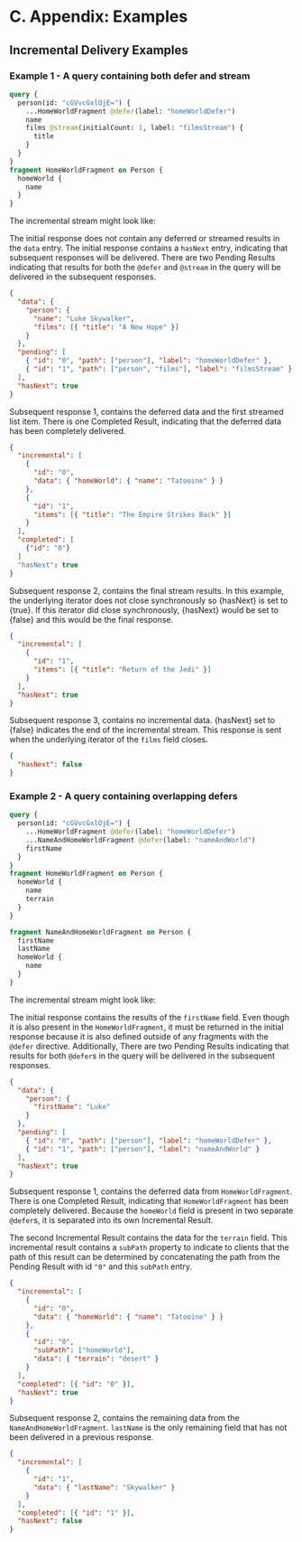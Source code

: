 # C. Appendix: Examples

## Incremental Delivery Examples

### Example 1 - A query containing both defer and stream

```graphql example
query {
  person(id: "cGVvcGxlOjE=") {
    ...HomeWorldFragment @defer(label: "homeWorldDefer")
    name
    films @stream(initialCount: 1, label: "filmsStream") {
      title
    }
  }
}
fragment HomeWorldFragment on Person {
  homeWorld {
    name
  }
}
```

The incremental stream might look like:

The initial response does not contain any deferred or streamed results in the
`data` entry. The initial response contains a `hasNext` entry, indicating that
subsequent responses will be delivered. There are two Pending Results indicating
that results for both the `@defer` and `@stream` in the query will be delivered
in the subsequent responses.

```json example
{
  "data": {
    "person": {
      "name": "Luke Skywalker",
      "films": [{ "title": "A New Hope" }]
    }
  },
  "pending": [
    { "id": "0", "path": ["person"], "label": "homeWorldDefer" },
    { "id": "1", "path": ["person", "films"], "label": "filmsStream" }
  ],
  "hasNext": true
}
```

Subsequent response 1, contains the deferred data and the first streamed list
item. There is one Completed Result, indicating that the deferred data has been
completely delivered.

```json example
{
  "incremental": [
    {
      "id": "0",
      "data": { "homeWorld": { "name": "Tatooine" } }
    },
    {
      "id": "1",
      "items": [{ "title": "The Empire Strikes Back" }]
    }
  ],
  "completed": [
    {"id": "0"}
  ]
  "hasNext": true
}
```

Subsequent response 2, contains the final stream results. In this example, the
underlying iterator does not close synchronously so {hasNext} is set to {true}.
If this iterator did close synchronously, {hasNext} would be set to {false} and
this would be the final response.

```json example
{
  "incremental": [
    {
      "id": "1",
      "items": [{ "title": "Return of the Jedi" }]
    }
  ],
  "hasNext": true
}
```

Subsequent response 3, contains no incremental data. {hasNext} set to {false}
indicates the end of the incremental stream. This response is sent when the
underlying iterator of the `films` field closes.

```json example
{
  "hasNext": false
}
```

### Example 2 - A query containing overlapping defers

```graphql example
query {
  person(id: "cGVvcGxlOjE=") {
    ...HomeWorldFragment @defer(label: "homeWorldDefer")
    ...NameAndHomeWorldFragment @defer(label: "nameAndWorld")
    firstName
  }
}
fragment HomeWorldFragment on Person {
  homeWorld {
    name
    terrain
  }
}

fragment NameAndHomeWorldFragment on Person {
  firstName
  lastName
  homeWorld {
    name
  }
}
```

The incremental stream might look like:

The initial response contains the results of the `firstName` field. Even though
it is also present in the `HomeWorldFragment`, it must be returned in the
initial response because it is also defined outside of any fragments with the
`@defer` directive. Additionally, There are two Pending Results indicating that
results for both `@defer`s in the query will be delivered in the subsequent
responses.

```json example
{
  "data": {
    "person": {
      "firstName": "Luke"
    }
  },
  "pending": [
    { "id": "0", "path": ["person"], "label": "homeWorldDefer" },
    { "id": "1", "path": ["person"], "label": "nameAndWorld" }
  ],
  "hasNext": true
}
```

Subsequent response 1, contains the deferred data from `HomeWorldFragment`.
There is one Completed Result, indicating that `HomeWorldFragment` has been
completely delivered. Because the `homeWorld` field is present in two separate
`@defer`s, it is separated into its own Incremental Result.

The second Incremental Result contains the data for the `terrain` field. This
incremental result contains a `subPath` property to indicate to clients that the
path of this result can be determined by concatenating the path from the Pending
Result with id `"0"` and this `subPath` entry.

```json example
{
  "incremental": [
    {
      "id": "0",
      "data": { "homeWorld": { "name": "Tatooine" } }
    },
    {
      "id": "0",
      "subPath": ["homeWorld"],
      "data": { "terrain": "desert" }
    }
  ],
  "completed": [{ "id": "0" }],
  "hasNext": true
}
```

Subsequent response 2, contains the remaining data from the
`NameAndHomeWorldFragment`. `lastName` is the only remaining field that has not
been delivered in a previous response.

```json example
{
  "incremental": [
    {
      "id": "1",
      "data": { "lastName": "Skywalker" }
    }
  ],
  "completed": [{ "id": "1" }],
  "hasNext": false
}
```
